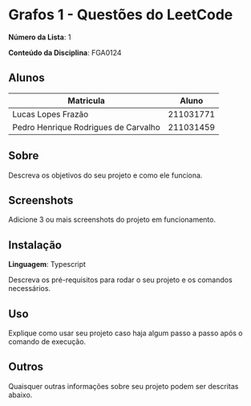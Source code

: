 # Grafos 1 - Questões do LeetCode

**Número da Lista**: 1<br>

**Conteúdo da Disciplina**: FGA0124<br>

## Alunos

| Matricula | Aluno  |
|--|--|
| Lucas Lopes Frazão | 211031771 |
| Pedro Henrique Rodrigues de Carvalho | 211031459 |


  
## Sobre

Descreva os objetivos do seu projeto e como ele funciona.

  

## Screenshots

Adicione 3 ou mais screenshots do projeto em funcionamento.

  

## Instalação

**Linguagem**: Typescript<br>

Descreva os pré-requisitos para rodar o seu projeto e os comandos necessários.

  

## Uso

Explique como usar seu projeto caso haja algum passo a passo após o comando de execução.

  

## Outros

Quaisquer outras informações sobre seu projeto podem ser descritas abaixo.